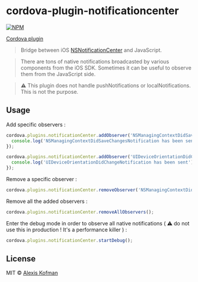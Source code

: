 # cordova-plugin-notificationcenter

[![NPM](https://nodei.co/npm/cordova-plugin-notificationcenter.png?downloads=true&downloadRank=true&stars=true)](https://nodei.co/npm/cordova-plugin-notificationcenter/)

[Cordova plugin](https://www.npmjs.com/package/cordova-plugin-notificationcenter)
> Bridge between iOS [NSNotificationCenter](https://developer.apple.com/library/ios/documentation/Cocoa/Reference/Foundation/Classes/NSNotificationCenter_Class/) and JavaScript.

> There are tons of native notifications broadcasted by various components from the iOS SDK.
Sometimes it can be useful to observe them from the JavaScript side.

> :warning: This plugin does not handle pushNotifications or localNotifications. This is not the purpose.  

## Usage

Add specific observers :
```js
cordova.plugins.notificationCenter.addObserver('NSManagingContextDidSaveChangesNotification',function(){
  console.log('NSManagingContextDidSaveChangesNotification has been sent');
});

cordova.plugins.notificationCenter.addObserver('UIDeviceOrientationDidChangeNotification',function(){
  console.log('UIDeviceOrientationDidChangeNotification has been sent');
});
```
Remove a specific observer :

```js
cordova.plugins.notificationCenter.removeObserver('NSManagingContextDidSaveChangesNotification');
```

Remove all the added observers :
```js
cordova.plugins.notificationCenter.removeAllObservers();
```

Enter the debug mode in order to observe all native notifications ( :warning: do not use this in production ! It's a performance killer ) :
```js
cordova.plugins.notificationCenter.startDebug();
```

## License

MIT © [Alexis Kofman](http://twitter.com/alexiskofman)

